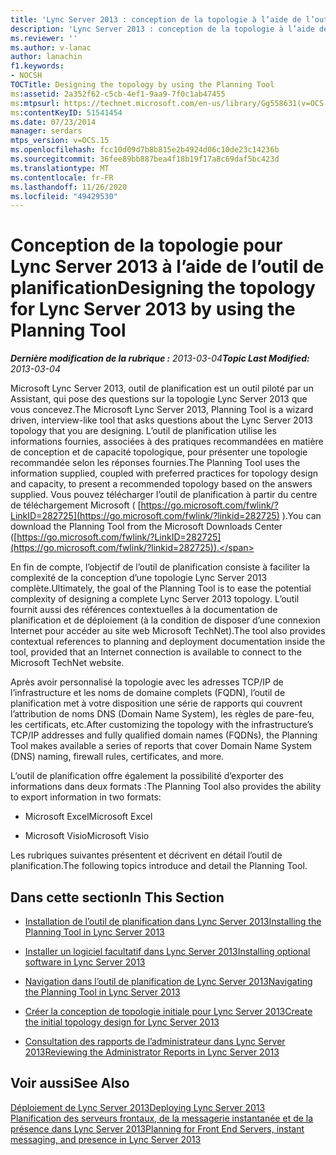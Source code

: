 ```yaml
---
title: 'Lync Server 2013 : conception de la topologie à l’aide de l’outil de planification'
description: 'Lync Server 2013 : conception de la topologie à l’aide de l’outil de planification.'
ms.reviewer: ''
ms.author: v-lanac
author: lanachin
f1.keywords:
- NOCSH
TOCTitle: Designing the topology by using the Planning Tool
ms:assetid: 2a352f62-c5cb-4ef1-9aa9-7f0c1ab47455
ms:mtpsurl: https://technet.microsoft.com/en-us/library/Gg558631(v=OCS.15)
ms:contentKeyID: 51541454
ms.date: 07/23/2014
manager: serdars
mtps_version: v=OCS.15
ms.openlocfilehash: fcc10d09d7b8b815e2b4924d06c10de23c14236b
ms.sourcegitcommit: 36fee89bb887bea4f18b19f17a8c69daf5bc423d
ms.translationtype: MT
ms.contentlocale: fr-FR
ms.lasthandoff: 11/26/2020
ms.locfileid: "49429530"
---
```

# <a name="designing-the-topology-for-lync-server-2013-by-using-the-planning-tool"></a><span data-ttu-id="2b221-103">Conception de la topologie pour Lync Server 2013 à l’aide de l’outil de planification</span><span class="sxs-lookup"><span data-stu-id="2b221-103">Designing the topology for Lync Server 2013 by using the Planning Tool</span></span>

<div data-xmlns="http://www.w3.org/1999/xhtml">

<div class="topic" data-xmlns="http://www.w3.org/1999/xhtml" data-msxsl="urn:schemas-microsoft-com:xslt" data-cs="https://msdn.microsoft.com/">

<div data-asp="https://msdn2.microsoft.com/asp">



</div>

<div id="mainSection">

<div id="mainBody"><span data-ttu-id="2b221-104">

<span> </span></span><span class="sxs-lookup"><span data-stu-id="2b221-104">

<span> </span></span></span>

<span data-ttu-id="2b221-105">_**Dernière modification de la rubrique :** 2013-03-04_</span><span class="sxs-lookup"><span data-stu-id="2b221-105">_**Topic Last Modified:** 2013-03-04_</span></span>

<span data-ttu-id="2b221-106">Microsoft Lync Server 2013, outil de planification est un outil piloté par un Assistant, qui pose des questions sur la topologie Lync Server 2013 que vous concevez.</span><span class="sxs-lookup"><span data-stu-id="2b221-106">The Microsoft Lync Server 2013, Planning Tool is a wizard driven, interview-like tool that asks questions about the Lync Server 2013 topology that you are designing.</span></span> <span data-ttu-id="2b221-107">L’outil de planification utilise les informations fournies, associées à des pratiques recommandées en matière de conception et de capacité topologique, pour présenter une topologie recommandée selon les réponses fournies.</span><span class="sxs-lookup"><span data-stu-id="2b221-107">The Planning Tool uses the information supplied, coupled with preferred practices for topology design and capacity, to present a recommended topology based on the answers supplied.</span></span> <span data-ttu-id="2b221-108">Vous pouvez télécharger l’outil de planification à partir du centre de téléchargement Microsoft ( [https://go.microsoft.com/fwlink/?LinkID=282725](https://go.microsoft.com/fwlink/?linkid=282725) ).</span><span class="sxs-lookup"><span data-stu-id="2b221-108">You can download the Planning Tool from the Microsoft Downloads Center ([https://go.microsoft.com/fwlink/?LinkID=282725](https://go.microsoft.com/fwlink/?linkid=282725)).</span></span>

<span data-ttu-id="2b221-109">En fin de compte, l’objectif de l’outil de planification consiste à faciliter la complexité de la conception d’une topologie Lync Server 2013 complète.</span><span class="sxs-lookup"><span data-stu-id="2b221-109">Ultimately, the goal of the Planning Tool is to ease the potential complexity of designing a complete Lync Server 2013 topology.</span></span> <span data-ttu-id="2b221-110">L’outil fournit aussi des références contextuelles à la documentation de planification et de déploiement (à la condition de disposer d’une connexion Internet pour accéder au site web Microsoft TechNet).</span><span class="sxs-lookup"><span data-stu-id="2b221-110">The tool also provides contextual references to planning and deployment documentation inside the tool, provided that an Internet connection is available to connect to the Microsoft TechNet website.</span></span>

<span data-ttu-id="2b221-111">Après avoir personnalisé la topologie avec les adresses TCP/IP de l’infrastructure et les noms de domaine complets (FQDN), l’outil de planification met à votre disposition une série de rapports qui couvrent l’attribution de noms DNS (Domain Name System), les règles de pare-feu, les certificats, etc.</span><span class="sxs-lookup"><span data-stu-id="2b221-111">After customizing the topology with the infrastructure’s TCP/IP addresses and fully qualified domain names (FQDNs), the Planning Tool makes available a series of reports that cover Domain Name System (DNS) naming, firewall rules, certificates, and more.</span></span>

<span data-ttu-id="2b221-112">L’outil de planification offre également la possibilité d’exporter des informations dans deux formats :</span><span class="sxs-lookup"><span data-stu-id="2b221-112">The Planning Tool also provides the ability to export information in two formats:</span></span>

  - <span data-ttu-id="2b221-113">Microsoft Excel</span><span class="sxs-lookup"><span data-stu-id="2b221-113">Microsoft Excel</span></span>

  - <span data-ttu-id="2b221-114">Microsoft Visio</span><span class="sxs-lookup"><span data-stu-id="2b221-114">Microsoft Visio</span></span>

<span data-ttu-id="2b221-115">Les rubriques suivantes présentent et décrivent en détail l’outil de planification.</span><span class="sxs-lookup"><span data-stu-id="2b221-115">The following topics introduce and detail the Planning Tool.</span></span>

<div>

## <a name="in-this-section"></a><span data-ttu-id="2b221-116">Dans cette section</span><span class="sxs-lookup"><span data-stu-id="2b221-116">In This Section</span></span>

  - [<span data-ttu-id="2b221-117">Installation de l’outil de planification dans Lync Server 2013</span><span class="sxs-lookup"><span data-stu-id="2b221-117">Installing the Planning Tool in Lync Server 2013</span></span>](lync-server-2013-installing-the-planning-tool.md)

  - [<span data-ttu-id="2b221-118">Installer un logiciel facultatif dans Lync Server 2013</span><span class="sxs-lookup"><span data-stu-id="2b221-118">Installing optional software in Lync Server 2013</span></span>](lync-server-2013-installing-optional-software.md)

  - [<span data-ttu-id="2b221-119">Navigation dans l’outil de planification de Lync Server 2013</span><span class="sxs-lookup"><span data-stu-id="2b221-119">Navigating the Planning Tool in Lync Server 2013</span></span>](lync-server-2013-navigating-the-planning-tool.md)

  - [<span data-ttu-id="2b221-120">Créer la conception de topologie initiale pour Lync Server 2013</span><span class="sxs-lookup"><span data-stu-id="2b221-120">Create the initial topology design for Lync Server 2013</span></span>](lync-server-2013-create-the-initial-topology-design.md)

  - [<span data-ttu-id="2b221-121">Consultation des rapports de l’administrateur dans Lync Server 2013</span><span class="sxs-lookup"><span data-stu-id="2b221-121">Reviewing the Administrator Reports in Lync Server 2013</span></span>](lync-server-2013-reviewing-the-administrator-reports.md)

</div>

<div>

## <a name="see-also"></a><span data-ttu-id="2b221-122">Voir aussi</span><span class="sxs-lookup"><span data-stu-id="2b221-122">See Also</span></span>


[<span data-ttu-id="2b221-123">Déploiement de Lync Server 2013</span><span class="sxs-lookup"><span data-stu-id="2b221-123">Deploying Lync Server 2013</span></span>](lync-server-2013-deploying-lync-server.md)  
[<span data-ttu-id="2b221-124">Planification des serveurs frontaux, de la messagerie instantanée et de la présence dans Lync Server 2013</span><span class="sxs-lookup"><span data-stu-id="2b221-124">Planning for Front End Servers, instant messaging, and presence in Lync Server 2013</span></span>](lync-server-2013-planning-for-front-end-servers-instant-messaging-and-presence.md)  
  

<span data-ttu-id="2b221-125"></div>

</div>

<span> </span>

</div>

</div>

</span><span class="sxs-lookup"><span data-stu-id="2b221-125"></div>

</div>

<span> </span>

</div>

</div>

</span></span></div>

